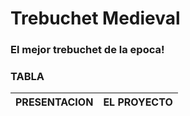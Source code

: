 # Trebuchet Medieval
### El mejor trebuchet de la epoca!

### TABLA
PRESENTACION | EL PROYECTO | 
-------------| ------------|
 
